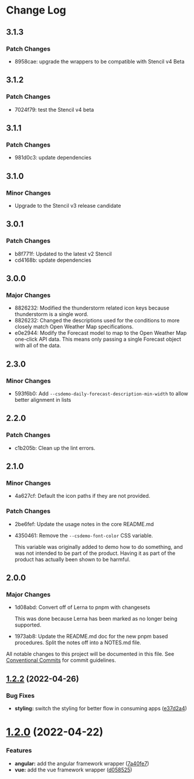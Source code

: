 # Change Log

## 3.1.3

### Patch Changes

- 8958cae: upgrade the wrappers to be compatible with Stencil v4 Beta

## 3.1.2

### Patch Changes

- 7024f79: test the Stencil v4 beta

## 3.1.1

### Patch Changes

- 981d0c3: update dependencies

## 3.1.0

### Minor Changes

- Upgrade to the Stencil v3 release candidate

## 3.0.1

### Patch Changes

- b8f771f: Updated to the latest v2 Stencil
- cd4168b: update dependencies

## 3.0.0

### Major Changes

- 8826232: Modified the thunderstorm related icon keys because thunderstorm is a single word.
- 8826232: Changed the descriptions used for the conditions to more closely match Open Weather Map specifications.
- e0e2944: Modify the Forecast model to map to the Open Weather Map one-click API data. This means only passing a single Forecast object with all of the data.

## 2.3.0

### Minor Changes

- 593f6b0: Add `--csdemo-daily-forecast-description-min-width` to allow better alignment in lists

## 2.2.0

### Patch Changes

- c1b205b: Clean up the lint errors.

## 2.1.0

### Minor Changes

- 4a627cf: Default the icon paths if they are not provided.

### Patch Changes

- 2be6fef: Update the usage notes in the core README.md
- 4350461: Remove the `--csdemo-font-color` CSS variable.

  This variable was originally added to demo how to do something, and was not intended to be part of the product. Having it as part of the product has actually been shown to be harmful.

## 2.0.0

### Major Changes

- 1d08abd: Convert off of Lerna to pnpm with changesets

  This was done because Lerna has been marked as no longer being supported.

- 1973ab8: Update the README.md doc for the new pnpm based procedures. Split the notes off into a NOTES.md file.

All notable changes to this project will be documented in this file.
See [Conventional Commits](https://conventionalcommits.org) for commit guidelines.

## [1.2.2](https://github.com/ionic-enterprise/cs-demo-weather-widgets/compare/v1.2.1...v1.2.2) (2022-04-26)

### Bug Fixes

- **styling:** switch the styling for better flow in consuming apps ([e37d2a4](https://github.com/ionic-enterprise/cs-demo-weather-widgets/commit/e37d2a4ebed361247879d1c5900a093c995262c7))

# [1.2.0](https://github.com/ionic-enterprise/cs-demo-weather-widgets/compare/v1.1.1...v1.2.0) (2022-04-22)

### Features

- **angular:** add the angular framework wrapper ([7a40fe7](https://github.com/ionic-enterprise/cs-demo-weather-widgets/commit/7a40fe73b84eab1549cef2071ecdc78609b9ded1))
- **vue:** add the vue framework wrapper ([d058525](https://github.com/ionic-enterprise/cs-demo-weather-widgets/commit/d05852507be466dfb4829a183742aecc56d54992))
